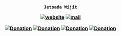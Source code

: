 <h3 align="center">

`Jetsada Wijit`

[![website](https://img.shields.io/badge/website-blue)](https://mcengine.github.io/mailer-website)
[![mail](https://img.shields.io/badge/mail-blue)](mailto:mcengine@groups.outlook.com)

[![Donation](https://img.shields.io/badge/buymeacoffee-white)](https://buymeacoffee.com/jetsadawijit)
[![Donation](https://img.shields.io/badge/ko--fi-white)](https://ko-fi.com/jetsadawijit)
[![Donation](https://img.shields.io/badge/opencollective-white)](https://opencollective.com/jetsadawijit)
[![Donation](https://img.shields.io/badge/patreon-white)](https://patreon.com/JetsadaWijit)

</h3>